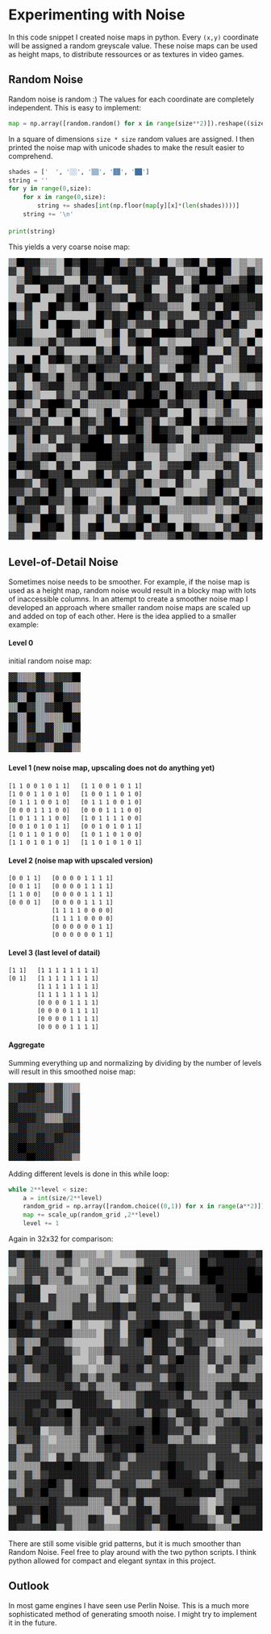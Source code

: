 # Experimenting with Noise

In this code snippet I created noise maps in python. Every `(x,y)` coordinate will be assigned a random greyscale value. These noise maps can be used as height maps, to distribute ressources or as textures in video games.

## Random Noise

Random noise is random :) The values for each coordinate are completely independent. This is easy to implement:

```python
map = np.array([random.random() for x in range(size**2)]).reshape((size,size))
```

In a square of dimensions `size * size` random values are assigned. I then printed the noise map with unicode shades to make the result easier to comprehend.

```python
shades = ['  ', '░░', '▒▒', '▓▓', '██']
string = ''
for y in range(0,size):
    for x in range(0,size):
        string += shades[int(np.floor(map[y][x]*(len(shades))))]
    string += '\n'

print(string)
```

This yields a very coarse noise map:

![random noise map](./noise-maps/random_noise_32x32.PNG)


## Level-of-Detail Noise

Sometimes noise needs to be smoother. For example, if the noise map is used as a height map, random noise would result in a blocky map with lots of inaccessible columns. In an attempt to create a smoother noise map I developed an approach where smaller random noise maps are scaled up and added on top of each other. Here is the idea applied to a smaller example:

#### Level 0
initial random noise map:

![initial random noise map of small example](./noise-maps/lod_noise_8x8_initial.PNG)


#### Level 1 (new noise map, upscaling does not do anything yet)
```
[1 1 0 0 1 0 1 1]   [1 1 0 0 1 0 1 1]
[1 0 0 1 1 0 1 0]   [1 0 0 1 1 0 1 0]
[0 1 1 1 0 0 1 0]   [0 1 1 1 0 0 1 0]
[0 0 0 1 1 1 0 0]   [0 0 0 1 1 1 0 0]
[1 0 1 1 1 1 0 0]   [1 0 1 1 1 1 0 0]
[0 0 1 0 1 0 1 1]   [0 0 1 0 1 0 1 1]
[1 0 1 1 0 1 0 0]   [1 0 1 1 0 1 0 0]
[1 1 0 1 0 1 0 1]   [1 1 0 1 0 1 0 1]
```

#### Level 2 (noise map with upscaled version)
```
[0 0 1 1]   [0 0 0 0 1 1 1 1]
[0 0 1 1]   [0 0 0 0 1 1 1 1]
[1 1 0 0]   [0 0 0 0 1 1 1 1]
[0 0 0 1]   [0 0 0 0 1 1 1 1]
            [1 1 1 1 0 0 0 0]
            [1 1 1 1 0 0 0 0]
            [0 0 0 0 0 0 1 1]
            [0 0 0 0 0 0 1 1]
```


#### Level 3 (last level of datail)
```
[1 1]   [1 1 1 1 1 1 1 1]
[0 1]   [1 1 1 1 1 1 1 1]
        [1 1 1 1 1 1 1 1]
        [1 1 1 1 1 1 1 1]
        [0 0 0 0 1 1 1 1]
        [0 0 0 0 1 1 1 1]
        [0 0 0 0 1 1 1 1]
        [0 0 0 0 1 1 1 1]
```

#### Aggregate
Summing everything up and normalizing by dividing by the number of levels will result in this smoothed noise map:

![final noise map of small example](./noise-maps/lod_noise_8x8_final.PNG)

Adding different levels is done in this while loop:

```python
while 2**level < size:
    a = int(size/2**level)
    random_grid = np.array([random.choice((0,1)) for x in range(a**2)]).reshape((a,a))
    map += scale_up(random_grid ,2**level)
    level += 1
```

Again in 32x32 for comparison:

![random noise map](./noise-maps/lod_noise_32x32.PNG)

There are still some visible grid patterns, but it is much smoother than Random Noise. Feel free to play around with the two python scripts. I think python allowed for compact and elegant syntax in this project.


## Outlook
In most game engines I have seen use Perlin Noise. This is a much more sophisticated method of generating smooth noise. I might try to implement it in the future.
